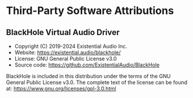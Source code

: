 # Third-Party Software Attributions

## BlackHole Virtual Audio Driver
- Copyright (C) 2019-2024 Existential Audio Inc.
- Website: https://existential.audio/blackhole/
- License: GNU General Public License v3.0
- Source code: https://github.com/ExistentialAudio/BlackHole

BlackHole is included in this distribution under the terms of the GNU General Public License v3.0.
The complete text of the license can be found at: https://www.gnu.org/licenses/gpl-3.0.html